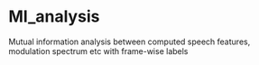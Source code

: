 # MI_analysis

Mutual information analysis between computed speech features, modulation spectrum etc with frame-wise labels
